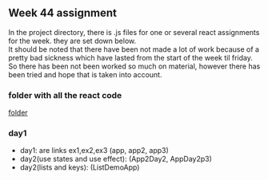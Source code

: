 ## Week 44 assignment 

In the project directory, there is .js files for one or several react assignments for the week. 
they are set down below.
<br>
It should be noted that there have been not made a lot of work
because of a pretty bad sickness which have lasted from the start
of the week til friday. So there has been not been worked so much on
material, however there has been tried and hope that is taken into 
account. 


### folder with all the react code 
 [folder](https://github.com/bananahowl/week44/tree/master/src)
### day1
  - day1: are links ex1,ex2,ex3 (app, app2, app3)
  -  day2(use states and use effect): (App2Day2, AppDay2p3)
  - day2(lists and keys): (ListDemoApp)